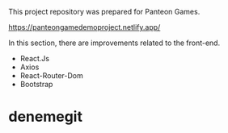 
This project repository was prepared for Panteon Games.

https://panteongamedemoproject.netlify.app/ 


In this section, there are improvements related to the front-end.

- React.Js
- Axios
- React-Router-Dom
- Bootstrap
# denemegit
